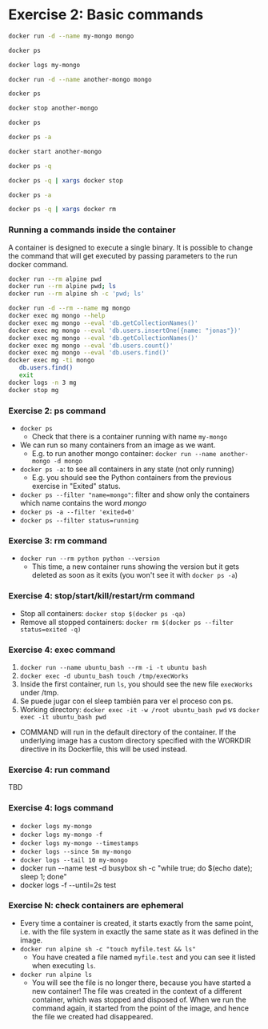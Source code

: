 # Exercise 2: Basic commands

```bash
docker run -d --name my-mongo mongo

docker ps

docker logs my-mongo

docker run -d --name another-mongo mongo

docker ps

docker stop another-mongo

docker ps

docker ps -a

docker start another-mongo

docker ps -q

docker ps -q | xargs docker stop

docker ps -a

docker ps -q | xargs docker rm
```

### Running a commands inside the container

A container is designed to execute a single binary. It is possible to change the command that will get executed by passing parameters to the run docker command.

```bash
docker run --rm alpine pwd
docker run --rm alpine pwd; ls
docker run --rm alpine sh -c 'pwd; ls'
```

```bash
docker run -d --rm --name mg mongo
docker exec mg mongo --help
docker exec mg mongo --eval 'db.getCollectionNames()'
docker exec mg mongo --eval 'db.users.insertOne({name: "jonas"})'
docker exec mg mongo --eval 'db.getCollectionNames()'
docker exec mg mongo --eval 'db.users.count()'
docker exec mg mongo --eval 'db.users.find()'
docker exec mg -ti mongo
   db.users.find()
   exit
docker logs -n 3 mg
docker stop mg
```

### Exercise 2: ps command

- `docker ps`
  - Check that there is a container running with name `my-mongo`
- We can run so many containers from an image as we want.
  - E.g. to run another mongo container: `docker run --name another-mongo -d mongo`
- `docker ps -a`: to see all containers in any state (not only running)
  - E.g. you should see the Python containers from the previous exercise in "Exited" status.
- `docker ps --filter "name=mongo"`: filter and show only the containers which name contains the word _mongo_
- `docker ps -a --filter 'exited=0'`
- `docker ps --filter status=running`

### Exercise 3: rm command

- `docker run --rm python python --version`
  - This time, a new container runs showing the version but it gets deleted as soon as it exits (you won't see it with `docker ps -a`)

### Exercise 4: stop/start/kill/restart/rm command

- Stop all containers: `docker stop $(docker ps -qa)`
- Remove all stopped containers: `docker rm $(docker ps --filter status=exited -q)`

### Exercise 4: exec command

1. `docker run --name ubuntu_bash --rm -i -t ubuntu bash`
1. `docker exec -d ubuntu_bash touch /tmp/execWorks`
1. Inside the first container, run `ls`, you should see the new file `execWorks` under /tmp.
1. Se puede jugar con el sleep también para ver el proceso con ps.
1. Working directory: `docker exec -it -w /root ubuntu_bash pwd` vs `docker exec -it ubuntu_bash pwd`

- COMMAND will run in the default directory of the container. If the underlying image has a custom directory specified with the WORKDIR directive in its Dockerfile, this will be used instead.

### Exercise 4: run command

TBD

### Exercise 4: logs command

- `docker logs my-mongo`
- `docker logs my-mongo -f`
- `docker logs my-mongo --timestamps`
- `docker logs --since 5m my-mongo`
- `docker logs --tail 10 my-mongo`
- docker run --name test -d busybox sh -c "while true; do $(echo date); sleep 1; done"
- docker logs -f --until=2s test

### Exercise N: check containers are ephemeral

- Every time a container is created, it starts exactly from the same point, i.e. with the file system in exactly the same state as it was defined in the image.
- `docker run alpine sh -c "touch myfile.test && ls"`
  - You have created a file named `myfile.test` and you can see it listed when executing `ls`.
- `docker run alpine ls`
  - You will see the file is no longer there, because you have started a new container! The file was created in the context of a different container, which was stopped and disposed of. When we run the command again, it started from the point of the image, and hence the file we created had disappeared.
